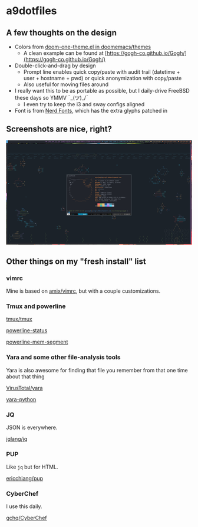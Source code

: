 # a9dotfiles

## A few thoughts on the design

* Colors from [doom-one-theme.el in doomemacs/themes](https://github.com/doomemacs/themes/blob/v2.3.0/themes/doom-one-theme.el)
  * A clean example can be found at [https://gogh-co.github.io/Gogh/](https://gogh-co.github.io/Gogh/)
* Double-click-and-drag by design
  * Prompt line enables quick copy/paste with audit trail (datetime + user + hostname + pwd) or quick anonymization with copy/paste
  * Also useful for moving files around
* I really want this to be as portable as possible, but I daily-drive FreeBSD these days so YMMV ¯\_(ツ)_/¯
  * I even try to keep the i3 and sway configs aligned
* Font is from [Nerd Fonts](https://www.nerdfonts.com/), which has the extra glyphs patched in

## Screenshots are nice, right?

![scrot_20241017_171459.png](/scrot_20241017_171459.png)

## Other things on my "fresh install" list

### vimrc

Mine is based on [amix/vimrc](https://github.com/amix/vimrc), but with a couple customizations.

### Tmux and powerline

[tmux/tmux](https://github.com/tmux/tmux)

[powerline-status](https://pypi.org/project/powerline-status/)

[powerline-mem-segment](https://pypi.org/project/powerline-mem-segment/)

### Yara and some other file-analysis tools

Yara is also awesome for finding that file you remember from that one time about that thing

[VirusTotal/yara](https://github.com/VirusTotal/yara)

[yara-python](https://pypi.org/project/yara-python/)

### JQ

JSON is everywhere.

[jqlang/jq](https://github.com/jqlang/jq)

### PUP

Like `jq` but for HTML.

[ericchiang/pup](https://github.com/ericchiang/pup)

### CyberChef

I use this daily.

[gchq/CyberChef](https://github.com/gchq/CyberChef)
